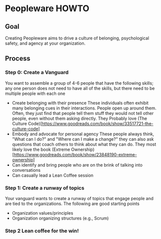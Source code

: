 # Peopleware HOWTO

## Goal

Creating Peopleware aims to drive a culture of belonging, psychological safety, and agency at your organization.

## Process 

### Step 0: Create a Vanguard

You want to assemble a group of 4-6 people that have the following skills; any one person does not need to have all of the skills, but there need to be multiple people with each one
- Create belonging with their presence
    These individuals often exhibit many belonging cues in their interactions. People open up around them. Often, they just find that people tell them stuff they would not tell other people, even without them asking directly. They Probably love (The Culture Code)[https://www.goodreads.com/book/show/33517721-the-culture-code]
- Embody and advocate for personal agency
    These people always think, "What can I do?" and "Where can I make a change?" they can also ask questions that coach others to think about what they can do.  They most likely love the book (Extreme Ownership)[https://www.goodreads.com/book/show/23848190-extreme-ownership]
- Can identify and bring people who are on the brink of talking into conversations
- Can casually lead a Lean Coffee session

### Step 1: Create a runway of topics

Your vanguard wants to create a runway of topics that engage people and are tied to the organizations. 
The following are good starting points
- Organization values/principles
- Organization organizing structures (e.g., Scrum)

### Step 2 Lean coffee for the win!
